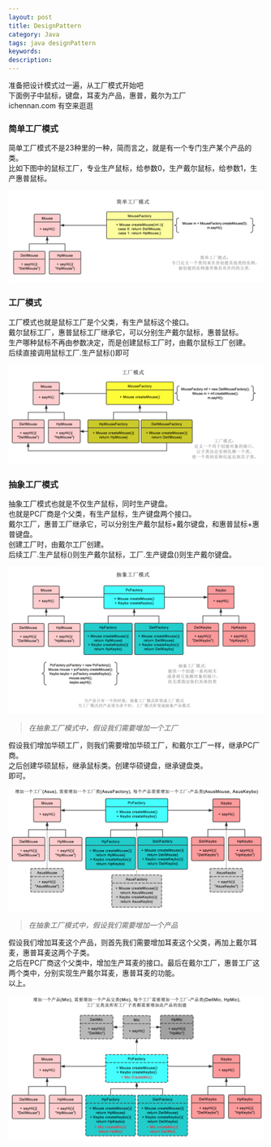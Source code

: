 ```yaml
---
layout: post
title: DesignPattern
category: Java
tags: java designPattern
keywords:
description:
---
```


准备把设计模式过一遍，从工厂模式开始吧  
下面例子中鼠标，键盘，耳麦为产品，惠普，戴尔为工厂  
ichennan.com 有空来逛逛  

### 简单工厂模式  

简单工厂模式不是23种里的一种，简而言之，就是有一个专门生产某个产品的类。  
比如下图中的鼠标工厂，专业生产鼠标，给参数0，生产戴尔鼠标，给参数1，生产惠普鼠标。  
  
![1](/public/img/DP-SimpleFactory.png)  

### 工厂模式  

工厂模式也就是鼠标工厂是个父类，有生产鼠标这个接口。  
戴尔鼠标工厂，惠普鼠标工厂继承它，可以分别生产戴尔鼠标，惠普鼠标。  
生产哪种鼠标不再由参数决定，而是创建鼠标工厂时，由戴尔鼠标工厂创建。  
后续直接调用鼠标工厂.生产鼠标()即可  
  
![1](/public/img/DP-Factory.png)  

### 抽象工厂模式  

抽象工厂模式也就是不仅生产鼠标，同时生产键盘。  
也就是PC厂商是个父类，有生产鼠标，生产键盘两个接口。  
戴尔工厂，惠普工厂继承它，可以分别生产戴尔鼠标+戴尔键盘，和惠普鼠标+惠普键盘。  
创建工厂时，由戴尔工厂创建。  
后续工厂.生产鼠标()则生产戴尔鼠标，工厂.生产键盘()则生产戴尔键盘。  
  
![1](/public/img/DP-AbstractFactory.png)  

> *在抽象工厂模式中，假设我们需要增加一个工厂*  

假设我们增加华硕工厂，则我们需要增加华硕工厂，和戴尔工厂一样，继承PC厂商。  
之后创建华硕鼠标，继承鼠标类。创建华硕键盘，继承键盘类。  
即可。  
  
![1](/public/img/DP-AbstractFactory-AddFactory.png)  

> *在抽象工厂模式中，假设我们需要增加一个产品*  

假设我们增加耳麦这个产品，则首先我们需要增加耳麦这个父类，再加上戴尔耳麦，惠普耳麦这两个子类。  
之后在PC厂商这个父类中，增加生产耳麦的接口。最后在戴尔工厂，惠普工厂这两个类中，分别实现生产戴尔耳麦，惠普耳麦的功能。  
以上。  
  
![1](/public/img/DP-AbstractFactory-AddProduct.png)  